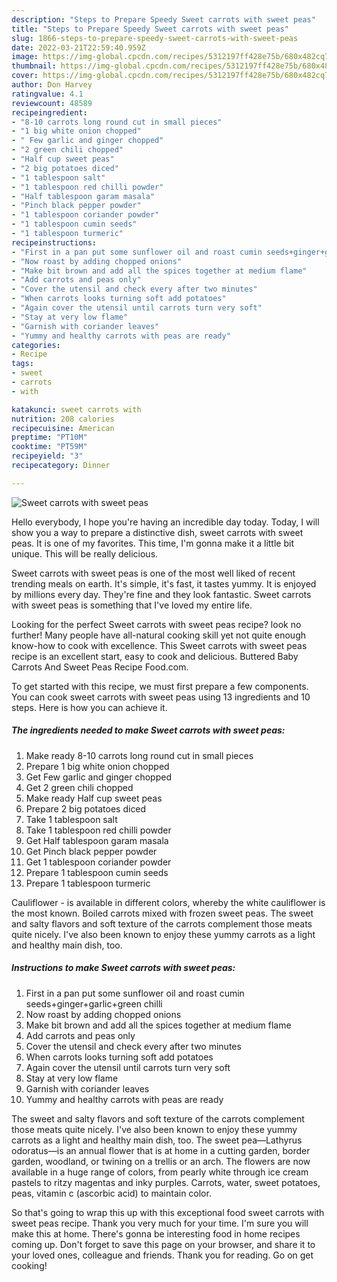 ```yaml
---
description: "Steps to Prepare Speedy Sweet carrots with sweet peas"
title: "Steps to Prepare Speedy Sweet carrots with sweet peas"
slug: 1866-steps-to-prepare-speedy-sweet-carrots-with-sweet-peas
date: 2022-03-21T22:59:40.959Z
image: https://img-global.cpcdn.com/recipes/5312197ff428e75b/680x482cq70/sweet-carrots-with-sweet-peas-recipe-main-photo.jpg
thumbnail: https://img-global.cpcdn.com/recipes/5312197ff428e75b/680x482cq70/sweet-carrots-with-sweet-peas-recipe-main-photo.jpg
cover: https://img-global.cpcdn.com/recipes/5312197ff428e75b/680x482cq70/sweet-carrots-with-sweet-peas-recipe-main-photo.jpg
author: Don Harvey
ratingvalue: 4.1
reviewcount: 48589
recipeingredient:
- "8-10 carrots long round cut in small pieces"
- "1 big white onion chopped"
- " Few garlic and ginger chopped"
- "2 green chili chopped"
- "Half cup sweet peas"
- "2 big potatoes diced"
- "1 tablespoon salt"
- "1 tablespoon red chilli powder"
- "Half tablespoon garam masala"
- "Pinch black pepper powder"
- "1 tablespoon coriander powder"
- "1 tablespoon cumin seeds"
- "1 tablespoon turmeric"
recipeinstructions:
- "First in a pan put some sunflower oil and roast cumin seeds+ginger+garlic+green chilli"
- "Now roast by adding chopped onions"
- "Make bit brown and add all the spices together at medium flame"
- "Add carrots and peas only"
- "Cover the utensil and check every after two minutes"
- "When carrots looks turning soft add potatoes"
- "Again cover the utensil until carrots turn very soft"
- "Stay at very low flame"
- "Garnish with coriander leaves"
- "Yummy and healthy carrots with peas are ready"
categories:
- Recipe
tags:
- sweet
- carrots
- with

katakunci: sweet carrots with 
nutrition: 208 calories
recipecuisine: American
preptime: "PT10M"
cooktime: "PT59M"
recipeyield: "3"
recipecategory: Dinner

---
```



![Sweet carrots with sweet peas](https://img-global.cpcdn.com/recipes/5312197ff428e75b/680x482cq70/sweet-carrots-with-sweet-peas-recipe-main-photo.jpg)

Hello everybody, I hope you're having an incredible day today. Today, I will show you a way to prepare a distinctive dish, sweet carrots with sweet peas. It is one of my favorites. This time, I'm gonna make it a little bit unique. This will be really delicious.

Sweet carrots with sweet peas is one of the most well liked of recent trending meals on earth. It's simple, it's fast, it tastes yummy. It is enjoyed by millions every day. They're fine and they look fantastic. Sweet carrots with sweet peas is something that I've loved my entire life.

Looking for the perfect Sweet carrots with sweet peas recipe? look no further! Many people have all-natural cooking skill yet not quite enough know-how to cook with excellence. This Sweet carrots with sweet peas recipe is an excellent start, easy to cook and delicious. Buttered Baby Carrots And Sweet Peas Recipe Food.com.


To get started with this recipe, we must first prepare a few components. You can cook sweet carrots with sweet peas using 13 ingredients and 10 steps. Here is how you can achieve it.

<!--inarticleads1-->

##### The ingredients needed to make Sweet carrots with sweet peas:

1. Make ready 8-10 carrots long round cut in small pieces
1. Prepare 1 big white onion chopped
1. Get  Few garlic and ginger chopped
1. Get 2 green chili chopped
1. Make ready Half cup sweet peas
1. Prepare 2 big potatoes diced
1. Take 1 tablespoon salt
1. Take 1 tablespoon red chilli powder
1. Get Half tablespoon garam masala
1. Get Pinch black pepper powder
1. Get 1 tablespoon coriander powder
1. Prepare 1 tablespoon cumin seeds
1. Prepare 1 tablespoon turmeric


Cauliflower - is available in different colors, whereby the white cauliflower is the most known. Boiled carrots mixed with frozen sweet peas. The sweet and salty flavors and soft texture of the carrots complement those meats quite nicely. I've also been known to enjoy these yummy carrots as a light and healthy main dish, too. 

<!--inarticleads2-->

##### Instructions to make Sweet carrots with sweet peas:

1. First in a pan put some sunflower oil and roast cumin seeds+ginger+garlic+green chilli
1. Now roast by adding chopped onions
1. Make bit brown and add all the spices together at medium flame
1. Add carrots and peas only
1. Cover the utensil and check every after two minutes
1. When carrots looks turning soft add potatoes
1. Again cover the utensil until carrots turn very soft
1. Stay at very low flame
1. Garnish with coriander leaves
1. Yummy and healthy carrots with peas are ready


The sweet and salty flavors and soft texture of the carrots complement those meats quite nicely. I've also been known to enjoy these yummy carrots as a light and healthy main dish, too. The sweet pea—Lathyrus odoratus—is an annual flower that is at home in a cutting garden, border garden, woodland, or twining on a trellis or an arch. The flowers are now available in a huge range of colors, from pearly white through ice cream pastels to ritzy magentas and inky purples. Carrots, water, sweet potatoes, peas, vitamin c (ascorbic acid) to maintain color. 

So that's going to wrap this up with this exceptional food sweet carrots with sweet peas recipe. Thank you very much for your time. I'm sure you will make this at home. There's gonna be interesting food in home recipes coming up. Don't forget to save this page on your browser, and share it to your loved ones, colleague and friends. Thank you for reading. Go on get cooking!
